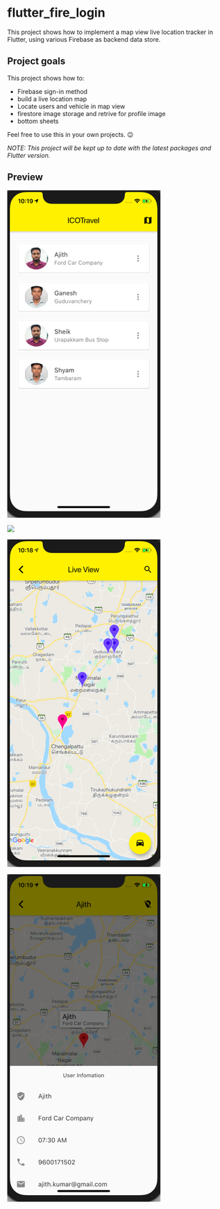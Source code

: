 # flutter_fire_login


This project shows how to implement a map view live location tracker  in Flutter, using various Firebase as backend data store.


## Project goals

This project shows how to:

- Firebase sign-in method
- build a live location map
- Locate users and vehicle in map view
- firestore image storage and retrive for profile image
- bottom sheets



Feel free to use this in your own projects. 😉

_NOTE: This project will be kept up to date with the latest packages and Flutter version._

## Preview

![](screenshots/home_1.png)

![](screenshots/user_profile_1.png)

![](screenshots/users_view_1.png)

![](screenshots/profile_view_1.png)


